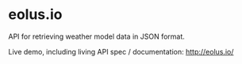 # eolus.io
API for retrieving weather model data in JSON format.

Live demo, including living API spec / documentation:
http://eolus.io/
